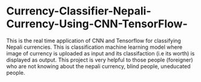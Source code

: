# Currency-Classifier-Nepali-Currency-Using-CNN-TensorFlow-
This is the real time application of CNN and Tensorflow for classifying Nepali currencies. This is classification machine learning model where image of currency is uploaded as input and its classifaction (i.e its worth) is displayed as output. This project is very helpful to those people (foreigner) who are not knowing about the nepali currency, blind people, uneducated people.
